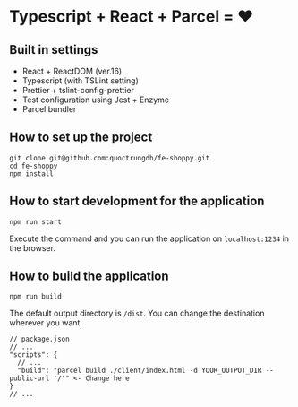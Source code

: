 # Typescript + React + Parcel = ❤️ 

## Built in settings

- React + ReactDOM (ver.16)
- Typescript (with TSLint setting)
- Prettier + tslint-config-prettier
- Test configuration using Jest + Enzyme
- Parcel bundler

## How to set up the project

```
git clone git@github.com:quoctrungdh/fe-shoppy.git
cd fe-shoppy
npm install
```

## How to start development for the application

    npm run start

Execute the command and you can run the application on `localhost:1234` in the browser.

## How to build the application

    npm run build

The default output directory is `/dist`. You can change the destination wherever you want.

```
// package.json
// ...
"scripts": {
  // ...
  "build": "parcel build ./client/index.html -d YOUR_OUTPUT_DIR --public-url '/'" <- Change here
}
// ...
```